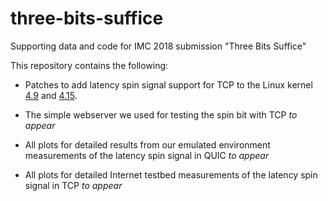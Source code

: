 # three-bits-suffice
Supporting data and code for IMC 2018 submission "Three Bits Suffice"

This repository contains the following:

- Patches to add latency spin signal support for TCP to the Linux kernel [4.9](linux-4.9-tcpspin.patch) and [4.15](linux-4.15-tcpspin.patch).

- The simple webserver we used for testing the spin bit with TCP *to appear*

- All plots for detailed results from our emulated environment measurements of the latency spin signal in QUIC *to appear*

- All plots for detailed Internet testbed measurements of the latency spin signal in TCP *to appear*
